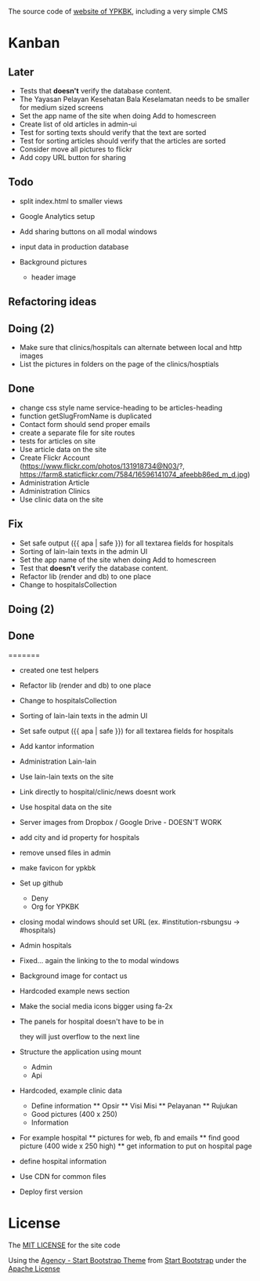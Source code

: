 The source code of [website of YPKBK](http://ypkbksite.herokuapp.com), including a very simple CMS


# Kanban
## Later
* Tests that **doesn't** verify the database content.
* The Yayasan Pelayan Kesehatan Bala Keselamatan needs to be smaller for medium sized screens
* Set the app name of the site when doing Add to homescreen
* Create list of old articles in admin-ui
* Test for sorting texts should verify that the text are sorted
* Test for sorting articles should verify that the articles are sorted
* Consider move all pictures to flickr
* Add copy URL button for sharing

## Todo
* split index.html to smaller views
* Google Analytics setup
* Add sharing buttons on all modal windows

* input data in production database
* Background pictures
	* header image


## Refactoring ideas

## Doing (2)
* Make sure that clinics/hospitals can alternate between local and http images
* List the pictures in folders on the page of the clinics/hosptials

## Done
* change css style name service-heading to be articles-heading
* function getSlugFromName is duplicated
* Contact form should send proper emails
* create a separate file for site routes
* tests for articles on site
* Use article data on the site
* Create Flickr Account (https://www.flickr.com/photos/131918734@N03/?, https://farm8.staticflickr.com/7584/16596141074_afeebb86ed_m_d.jpg)
* Administration Article
* Administration Clinics
* Use clinic data on the site

## Fix
* Set safe output ({{ apa | safe }}) for all textarea fields for hospitals
* Sorting of lain-lain texts in the admin UI
* Set the app name of the site when doing Add to homescreen
* Test that **doesn't** verify the database content.
* Refactor lib (render and db) to one place
* Change to hospital*s*Collection

## Doing (2)

## Done
=======
* created one test helpers
* Refactor lib (render and db) to one place
* Change to hospital*s*Collection
* Sorting of lain-lain texts in the admin UI
* Set safe output ({{ apa | safe }}) for all textarea fields for hospitals
* Add kantor information
* Administration Lain-lain
* Use lain-lain texts on the site
* Link directly to hospital/clinic/news doesnt work
* Use hospital data on the site
* Server images from Dropbox / Google Drive - DOESN'T WORK
* add city and id property for hospitals
* remove unsed files in admin
* make favicon for ypkbk
* Set up github
	* Deny
	* Org for YPKBK
* closing modal windows should set URL (ex. #institution-rsbungsu -> #hospitals)
* Admin hospitals
* Fixed... again the linking to the to modal windows
* Background image for contact us
* Hardcoded example news section
* Make the social media icons bigger using fa-2x
* The panels for hospital doesn't have to be in <div class="row"></div> they will just overflow to the next line
* Structure the application using mount
	* Admin
	* Api

* Hardcoded, example clinic data
	* Define information
	** Opsir
	** Visi Misi
	** Pelayanan
	** Rujukan
	* Good pictures (400 x 250)
	* Information
* For example hospital
** pictures for web, fb and emails
** find good picture (400 wide x 250 high)
** get information to put on hospital page
* define hospital information
* Use CDN for common files
* Deploy first version


# License
The [MIT LICENSE](LICENSE) for the site code

Using the [Agency - Start Bootstrap Theme](http://startbootstrap.com/template-overviews/agency/) from [Start Bootstrap](http://startbootstrap.com) under the [Apache License](/public/LICENSE)
